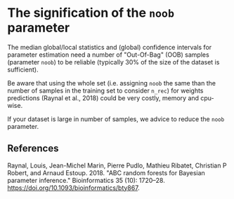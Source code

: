 # The signification of the `noob` parameter

The median global/local statistics and (global) confidence intervals for parameter estimation need a number of "Out-Of-Bag" (OOB) samples (parameter `noob`) to be reliable (typically 30% of the size of the dataset is sufficient).

Be aware that using the whole set (i.e. assigning `noob` the same than the number of samples in the training set to consider `n_rec`) for weights predictions (Raynal et al., 2018) could be very costly, memory and cpu-wise. 

If your dataset is large in number of samples, we advice to reduce the `noob` parameter.

## References

Raynal, Louis, Jean-Michel Marin, Pierre Pudlo, Mathieu Ribatet, Christian P Robert, and Arnaud Estoup. 2018. "ABC random forests for Bayesian parameter inference." Bioinformatics 35 (10): 1720–28. <https://doi.org/10.1093/bioinformatics/bty867>.